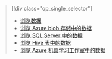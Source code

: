 > [!div class="op_single_selector"]
> * [浏览数据](../articles/machine-learning/machine-learning-data-science-explore-data.md)
> * [浏览 Azure blob 存储中的数据](../articles/machine-learning/machine-learning-data-science-explore-data-blob.md)
> * [浏览 SQL Server 中的数据](../articles/machine-learning/machine-learning-data-science-explore-data-sql-server.md)
> * [浏览 Hive 表中的数据](../articles/machine-learning/machine-learning-data-science-explore-data-hive-tables.md)
> * [浏览 Azure 机器学习工作室中的数据](https://azure.microsoft.com/documentation/videos/preprocessing-data-in-azure-ml-studio/)
> 
> 

